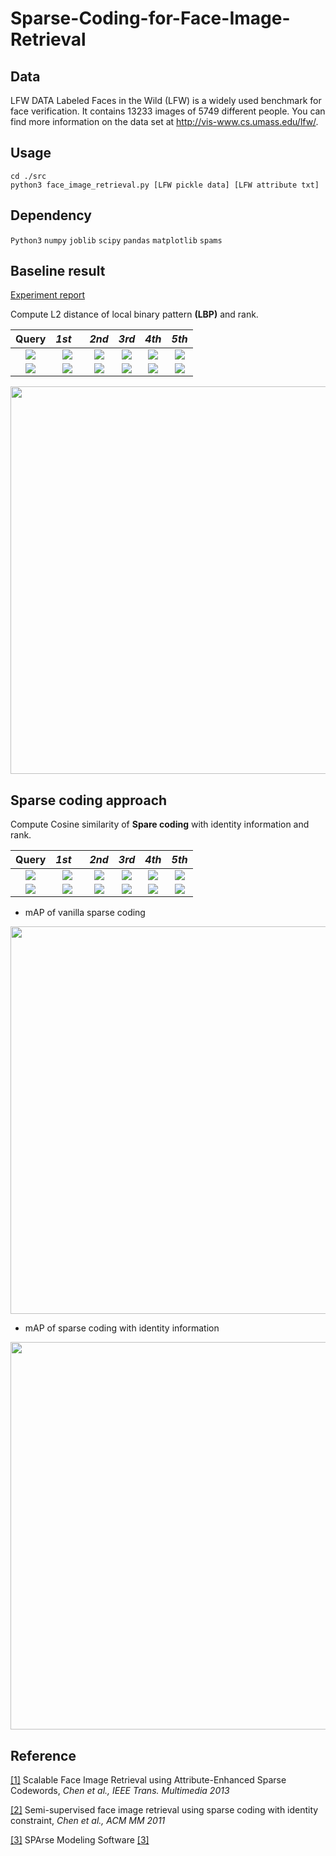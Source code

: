 # Sparse-Coding-for-Face-Image-Retrieval

## Data
LFW DATA Labeled Faces in the Wild (LFW) is a widely used benchmark for face verification. It contains 13233 images of 5749 different people. You can find more information on the data set at http://vis-www.cs.umass.edu/lfw/.
## Usage
```
cd ./src
python3 face_image_retrieval.py [LFW pickle data] [LFW attribute txt]
```
## Dependency
`Python3` `numpy` `joblib` `scipy` `pandas` `matplotlib` `spams`
## Baseline result
[Experiment report](https://github.com/thtang/Sparse-Coding-for-Face-Image-Retrieval/blob/master/report.pdf)

Compute L2 distance of local binary pattern **(LBP)**  and rank.

Query |*1st*    |  *2nd* | *3rd* |*4th* |*5th*
:-------------------------:|:-------------------------:|:-------------------------:|:-------------------------:|:-------------------------:|:-------------------------:
![](https://github.com/thtang/Sparse-Coding-for-Face-Image-Retrieval/blob/master/images/query.png)|![](https://github.com/thtang/Sparse-Coding-for-Face-Image-Retrieval/blob/master/images/1.png)  |  ![](https://github.com/thtang/Sparse-Coding-for-Face-Image-Retrieval/blob/master/images/2.png) | ![](https://github.com/thtang/Sparse-Coding-for-Face-Image-Retrieval/blob/master/images/3.png) | ![](https://github.com/thtang/Sparse-Coding-for-Face-Image-Retrieval/blob/master/images/4.png) | ![](https://github.com/thtang/Sparse-Coding-for-Face-Image-Retrieval/blob/master/images/5.png)
![](https://github.com/thtang/Sparse-Coding-for-Face-Image-Retrieval/blob/master/images/query_2.png)|![](https://github.com/thtang/Sparse-Coding-for-Face-Image-Retrieval/blob/master/images/2_1.png)  |  ![](https://github.com/thtang/Sparse-Coding-for-Face-Image-Retrieval/blob/master/images/2_2.png) | ![](https://github.com/thtang/Sparse-Coding-for-Face-Image-Retrieval/blob/master/images/2_3.png) | ![](https://github.com/thtang/Sparse-Coding-for-Face-Image-Retrieval/blob/master/images/2_4.png) | ![](https://github.com/thtang/Sparse-Coding-for-Face-Image-Retrieval/blob/master/images/2_5.png)
<img src="https://github.com/thtang/Sparse-Coding-for-Face-Image-Retrieval/blob/master/images/t1.png" width="620">

## Sparse coding approach
Compute Cosine similarity of **Spare coding** with identity information  and rank.

Query |*1st*    |  *2nd* | *3rd* |*4th* |*5th*
:-------------------------:|:-------------------------:|:-------------------------:|:-------------------------:|:-------------------------:|:-------------------------:
![](https://github.com/thtang/Sparse-Coding-for-Face-Image-Retrieval/blob/master/images/query.png)|![](https://github.com/thtang/Sparse-Coding-for-Face-Image-Retrieval/blob/master/images/3_1.png)  |![](https://github.com/thtang/Sparse-Coding-for-Face-Image-Retrieval/blob/master/images/3_2.png) | ![](https://github.com/thtang/Sparse-Coding-for-Face-Image-Retrieval/blob/master/images/3_3.png) | ![](https://github.com/thtang/Sparse-Coding-for-Face-Image-Retrieval/blob/master/images/3_4.png) | ![](https://github.com/thtang/Sparse-Coding-for-Face-Image-Retrieval/blob/master/images/3_5.png)
![](https://github.com/thtang/Sparse-Coding-for-Face-Image-Retrieval/blob/master/images/query_2.png)|![](https://github.com/thtang/Sparse-Coding-for-Face-Image-Retrieval/blob/master/images/4_1.png)  |  ![](https://github.com/thtang/Sparse-Coding-for-Face-Image-Retrieval/blob/master/images/4_2.png) | ![](https://github.com/thtang/Sparse-Coding-for-Face-Image-Retrieval/blob/master/images/4_3.png) | ![](https://github.com/thtang/Sparse-Coding-for-Face-Image-Retrieval/blob/master/images/4_4.png) | ![](https://github.com/thtang/Sparse-Coding-for-Face-Image-Retrieval/blob/master/images/4_5.png)

* mAP of vanilla sparse coding
<img src="https://github.com/thtang/Sparse-Coding-for-Face-Image-Retrieval/blob/master/images/t3.png" width="620">

* mAP of sparse coding with identity information
<img src="https://github.com/thtang/Sparse-Coding-for-Face-Image-Retrieval/blob/master/images/t5.png" width="620">

## Reference
[[1]](http://cmlab.csie.ntu.edu.tw/~sirius42/papers/tmm12.pdf) Scalable Face Image Retrieval using Attribute-Enhanced Sparse Codewords, *Chen et al., IEEE Trans. Multimedia 2013*<br>

[[2]](http://cmlab.csie.ntu.edu.tw/~sirius42/papers/mm11.pdf) Semi-supervised face image retrieval using sparse coding with identity constraint, *Chen et al., ACM MM 2011*<br>

[[3]](http://spams-devel.gforge.inria.fr/index.html) SPArse Modeling Software [[3]](http://spams-devel.gforge.inria.fr/index.html)<br>
